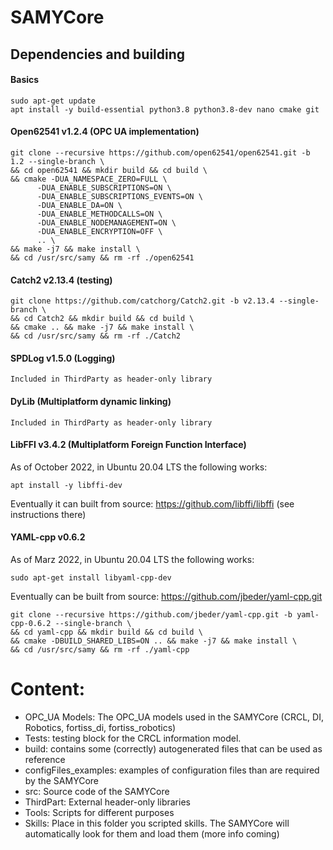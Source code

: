 # SAMYCore

## Dependencies and building

#### Basics
```
sudo apt-get update
apt install -y build-essential python3.8 python3.8-dev nano cmake git
```

#### Open62541 v1.2.4 (OPC UA implementation)
```
git clone --recursive https://github.com/open62541/open62541.git -b 1.2 --single-branch \
&& cd open62541 && mkdir build && cd build \
&& cmake -DUA_NAMESPACE_ZERO=FULL \
      -DUA_ENABLE_SUBSCRIPTIONS=ON \
      -DUA_ENABLE_SUBSCRIPTIONS_EVENTS=ON \
      -DUA_ENABLE_DA=ON \
      -DUA_ENABLE_METHODCALLS=ON \
      -DUA_ENABLE_NODEMANAGEMENT=ON \
      -DUA_ENABLE_ENCRYPTION=OFF \
      .. \
&& make -j7 && make install \
&& cd /usr/src/samy && rm -rf ./open62541
```

#### Catch2 v2.13.4 (testing)
```
git clone https://github.com/catchorg/Catch2.git -b v2.13.4 --single-branch \
&& cd Catch2 && mkdir build && cd build \
&& cmake .. && make -j7 && make install \
&& cd /usr/src/samy && rm -rf ./Catch2
```

#### SPDLog v1.5.0 (Logging)
```
Included in ThirdParty as header-only library
```

#### DyLib (Multiplatform dynamic linking)
```
Included in ThirdParty as header-only library
```

#### LibFFI v3.4.2 (Multiplatform Foreign Function Interface)
As of October 2022, in Ubuntu 20.04 LTS the following works:
```
apt install -y libffi-dev
```

Eventually it can built from source: https://github.com/libffi/libffi (see instructions there)

#### YAML-cpp v0.6.2
As of Marz 2022, in Ubuntu 20.04 LTS the following works:
```
sudo apt-get install libyaml-cpp-dev
```

Eventually can be built from source: https://github.com/jbeder/yaml-cpp.git
```
git clone --recursive https://github.com/jbeder/yaml-cpp.git -b yaml-cpp-0.6.2 --single-branch \
&& cd yaml-cpp && mkdir build && cd build \
&& cmake -DBUILD_SHARED_LIBS=ON .. && make -j7 && make install \
&& cd /usr/src/samy && rm -rf ./yaml-cpp
```


# Content:
 - OPC_UA Models: The OPC_UA models used in the SAMYCore (CRCL, DI, Robotics, fortiss_di, fortiss_robotics)
 - Tests: testing block for the CRCL information model.
 - build: contains some (correctly) autogenerated files that can be used as reference
 - configFiles_examples: examples of configuration files than are required by the SAMYCore
 - src: Source code of the SAMYCore
 - ThirdPart: External header-only libraries
 - Tools: Scripts for different purposes
 - Skills: Place in this folder you scripted skills. The SAMYCore will automatically look for them and load them (more info coming)
